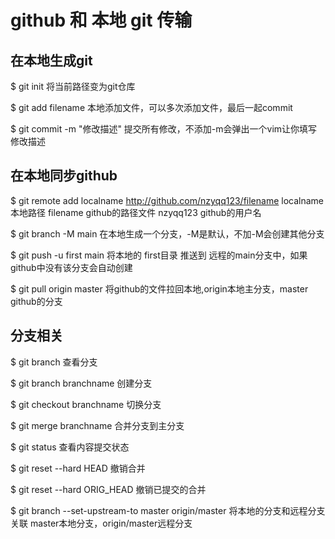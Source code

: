 # github 和 本地 git 传输
## 在本地生成git
$ git init
将当前路径变为git仓库

$ git add filename
本地添加文件，可以多次添加文件，最后一起commit

$ git commit -m "修改描述"
提交所有修改，不添加-m会弹出一个vim让你填写修改描述

## 在本地同步github
$ git remote add localname http://github.com/nzyqq123/filename
localname 本地路径		filename github的路径文件		nzyqq123 github的用户名

$ git branch -M main
在本地生成一个分支，-M是默认，不加-M会创建其他分支

$ git push -u first main
将本地的 first目录 推送到 远程的main分支中，如果github中没有该分支会自动创建

$ git pull origin master
将github的文件拉回本地,origin本地主分支，master github的分支

## 分支相关
$ git branch
查看分支

$ git branch branchname
创建分支
 
$ git checkout branchname
切换分支

$ git merge branchname
合并分支到主分支

$ git status
查看内容提交状态

$ git reset --hard HEAD
撤销合并

$ git reset --hard ORIG_HEAD
撤销已提交的合并

$ git branch --set-upstream-to master origin/master
将本地的分支和远程分支关联   master本地分支，origin/master远程分支

